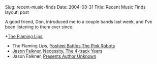 Slug: recent-music-finds
Date: 2004-08-31
Title: Recent Music Finds
layout: post

A good friend, Don, introduced me to a couple bands last week, and I&#39;ve been listening to them ever since.

*<a href="http://phobos.apple.com/WebObjects/MZStore.woa/wa/com.apple.jingle.app.store.DirectAction/biography?artistId=156604">The Flaming Lips</a>, <a href="http://phobos.apple.com/WebObjects/MZStore.woa/wa/viewAlbum?playlistId=170502"></a>
* The Flaming Lips, <a href="http://phobos.apple.com/WebObjects/MZStore.woa/wa/viewAlbum?playlistId=156627">Yoshimi Battles The Pink Robots</a>
* <a href="http://phobos.apple.com/WebObjects/MZStore.woa/wa/com.apple.jingle.app.store.DirectAction/biography?artistId=562322">Jason Falkner</a>, <a href="http://phobos.apple.com/WebObjects/MZStore.woa/wa/viewAlbum?playlistId=4837135">Necessity, The 4-track Years</a>
* Jason Falkner, <a href="http://phobos.apple.com/WebObjects/MZStore.woa/wa/viewAlbum?playlistId=780850">Presents Author Unknown</a>
